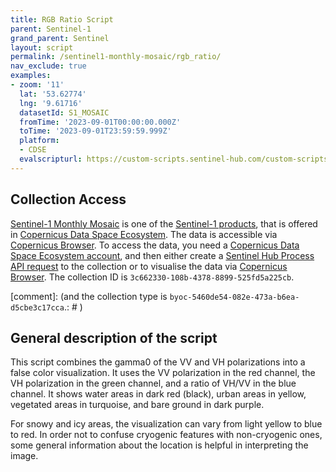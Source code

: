 ```yaml
---
title: RGB Ratio Script
parent: Sentinel-1
grand_parent: Sentinel
layout: script
permalink: /sentinel1-monthly-mosaic/rgb_ratio/
nav_exclude: true
examples:
- zoom: '11'
  lat: '53.62774'
  lng: '9.61716'
  datasetId: S1_MOSAIC
  fromTime: '2023-09-01T00:00:00.000Z'
  toTime: '2023-09-01T23:59:59.999Z'
  platform:
  - CDSE
  evalscripturl: https://custom-scripts.sentinel-hub.com/custom-scripts/sentinel1-monthly-mosaic/rgb_ratio/script.js
---
```


## Collection Access

[Sentinel-1 Monthly Mosaic](https://documentation.dataspace.copernicus.eu/APIs/SentinelHub/Data/S1GRD.html) is one of the [Sentinel-1 products](https://documentation.dataspace.copernicus.eu/Data/SentinelMissions/Sentinel1.html), that is offered in [Copernicus Data Space Ecosystem](https://dataspace.copernicus.eu/). The data is accessible via [Copernicus Browser](https://browser.dataspace.copernicus.eu/). To access the data, you need a [Copernicus Data Space Ecosystem account](https://documentation.dataspace.copernicus.eu/Registration.html), and then either create a [Sentinel Hub Process API request](https://documentation.dataspace.copernicus.eu/APIs/SentinelHub/Process.html) to the collection or to visualise the data via [Copernicus Browser](https://link.dataspace.copernicus.eu/h9t). The collection ID is `3c662330-108b-4378-8899-525fd5a225cb`.

[comment]: (and the collection type is `byoc-5460de54-082e-473a-b6ea-d5cbe3c17cca`.: # )

## General description of the script

This script combines the gamma0 of the VV and VH polarizations into a false color visualization. It uses the VV polarization in the red channel, the VH polarization in the green channel, and a ratio of VH/VV in the blue channel. It shows water areas in dark red (black), urban areas in yellow, vegetated areas in turquoise, and bare ground in dark purple.

For snowy and icy areas, the visualization can vary from light yellow to blue to red. In order not to confuse cryogenic features with non-cryogenic ones, some general information about the location is helpful in interpreting the image.